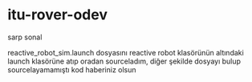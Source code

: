 # itu-rover-odev
sarp sonal

reactive_robot_sim.launch dosyasını reactive robot klasörünün altındaki launch klasörüne atıp oradan sourceladım, diğer şekilde dosyayı bulup sourcelayamamıştı kod
haberiniz olsun
